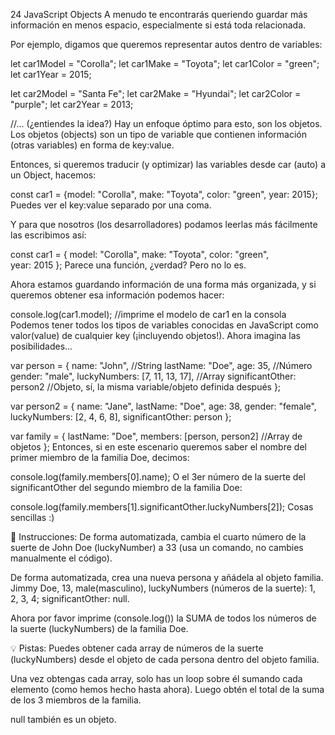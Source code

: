 24 JavaScript Objects
A menudo te encontrarás queriendo guardar más información en menos espacio, especialmente si está toda relacionada.

Por ejemplo, digamos que queremos representar autos dentro de variables:

let car1Model = "Corolla";
let car1Make = "Toyota";
let car1Color = "green";
let car1Year = 2015;

let car2Model = "Santa Fe";
let car2Make = "Hyundai";
let car2Color = "purple";
let car2Year = 2013;

//... (¿entiendes la idea?)
Hay un enfoque óptimo para esto, son los objetos. Los objetos (objects) son un tipo de variable que contienen información (otras variables) en forma de key:value.

Entonces, si queremos traducir (y optimizar) las variables desde car (auto) a un Object, hacemos:

const car1 = {model: "Corolla", make: "Toyota", color: "green", year: 2015};
Puedes ver el key:value separado por una coma.

Y para que nosotros (los desarrolladores) podamos leerlas más fácilmente las escribimos así:

const car1 = {
    model: "Corolla", 
    make: "Toyota", 
    color: "green",  
    year: 2015
};
Parece una función, ¿verdad? Pero no lo es.

Ahora estamos guardando información de una forma más organizada, y si queremos obtener esa información podemos hacer:

console.log(car1.model); //imprime el modelo de car1 en la consola
Podemos tener todos los tipos de variables conocidas en JavaScript como valor(value) de cualquier key (¡incluyendo objetos!). Ahora imagina las posibilidades...

var person = {
    name: "John",                   //String
    lastName: "Doe",
    age: 35,                        //Número
    gender: "male",
    luckyNumbers: [7, 11, 13, 17],  //Array
    significantOther: person2       //Objeto, sí, la misma variable/objeto definida después
};

var person2 = {
    name: "Jane",
    lastName: "Doe",
    age: 38,
    gender: "female",
    luckyNumbers: [2, 4, 6, 8],
    significantOther: person
};

var family = {
    lastName: "Doe",
    members: [person, person2]       //Array de objetos
};
Entonces, si en este escenario queremos saber el nombre del primer miembro de la familia Doe, decimos:

console.log(family.members[0].name);
O el 3er número de la suerte del significantOther del segundo miembro de la familia Doe:

console.log(family.members[1].significantOther.luckyNumbers[2]);
Cosas sencillas :)

📝 Instrucciones:
De forma automatizada, cambia el cuarto número de la suerte de John Doe (luckyNumber) a 33 (usa un comando, no cambies manualmente el código).

De forma automatizada, crea una nueva persona y añádela al objeto familia. Jimmy Doe, 13, male(masculino), luckyNumbers (números de la suerte): 1, 2, 3, 4; significantOther: null.

Ahora por favor imprime (console.log()) la SUMA de todos los números de la suerte (luckyNumbers) de la familia Doe.

💡 Pistas:
Puedes obtener cada array de números de la suerte (luckyNumbers) desde el objeto de cada persona dentro del objeto familia.

Una vez obtengas cada array, solo has un loop sobre él sumando cada elemento (como hemos hecho hasta ahora). Luego obtén el total de la suma de los 3 miembros de la familia.

null también es un objeto.